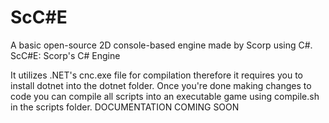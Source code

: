 # ScC#E
A basic open-source 2D console-based engine made by Scorp using C#.
ScC#E: Scorp's C# Engine

It utilizes .NET's cnc.exe file for compilation therefore it requires you to install dotnet into the dotnet folder.
Once you're done making changes to code you can compile all scripts into an executable game using compile.sh in the scripts folder.
DOCUMENTATION COMING SOON
